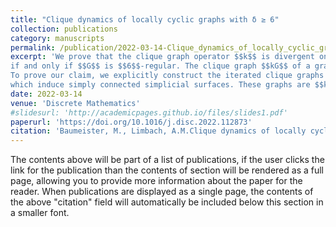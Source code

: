 ```yaml
---
title: "Clique dynamics of locally cyclic graphs with δ ≥ 6"
collection: publications
category: manuscripts
permalink: /publication/2022-03-14-Clique_dynamics_of_locally_cyclic_graphs_with_delta_at_least_6
excerpt: 'We prove that the clique graph operator $$k$$ is divergent on a locally cyclic graph $$G$$ (i.e. $$N_G(v)$$ is a circle) with minimum degree $$\delta(G)=6$$
if and only if $$G$$ is $$6$$-regular. The clique graph $$kG$$ of a graph $$G$$ has the maximal complete subgraphs of G as vertices, and the edges are given by non-empty intersections. If all iterated clique graphs of $$G$$ are pairwise non-isomorphic, the graph $$G$$ is $$k$$-divergent; otherwise, it is $$k$$-convergent.
To prove our claim, we explicitly construct the iterated clique graphs of those infinite locally cyclic graphs with $$\delta\geq 6$$
which induce simply connected simplicial surfaces. These graphs are $$k$$-convergent if the size of triangular-shaped subgraphs of a specific type is bounded from above. We apply this criterion by using the universal cover of the triangular complex of an arbitrary finite locally cyclic graph with $$\delta=6$$, which shows our divergence characterisation.'
date: 2022-03-14
venue: 'Discrete Mathematics'
#slidesurl: 'http://academicpages.github.io/files/slides1.pdf'
paperurl: 'https://doi.org/10.1016/j.disc.2022.112873'
citation: 'Baumeister, M., Limbach, A.M.Clique dynamics of locally cyclic graphs with δ≥ 6. <i>Discrete Mathematics</i> 345.7 (2022): 112873. https://doi.org/10.1016/j.disc.2022.112873'
---
```


The contents above will be part of a list of publications, if the user clicks the link for the publication than the contents of section will be rendered as a full page, allowing you to provide more information about the paper for the reader. When publications are displayed as a single page, the contents of the above "citation" field will automatically be included below this section in a smaller font.